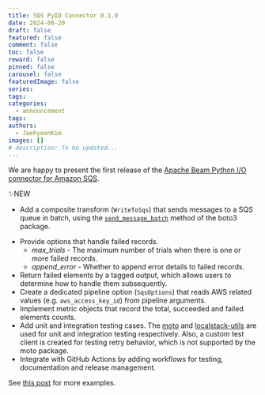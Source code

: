```yaml
---
title: SQS PyIO Connector 0.1.0
date: 2024-08-20
draft: false
featured: false
comment: false
toc: false
reward: false
pinned: false
carousel: false
featuredImage: false
series:
tags:
categories:
  - announcement
tags: 
authors:
  - JaehyeonKim
images: []
# description: To be updated...
---
```


We are happy to present the first release of the [Apache Beam Python I/O connector for Amazon SQS](https://github.com/beam-pyio/sqs_pyio).

✨NEW

- Add a composite transform (`WriteToSqs`) that sends messages to a SQS queue in batch, using the [`send_message_batch`](https://boto3.amazonaws.com/v1/documentation/api/latest/reference/services/sqs/client/send_message_batch.html) method of the boto3 package.


<!--more-->

- Provide options that handle failed records.
  - _max_trials_ - The maximum number of trials when there is one or more failed records.
  - _append_error_ - Whether to append error details to failed records.
- Return failed elements by a tagged output, which allows users to determine how to handle them subsequently.
- Create a dedicated pipeline option (`SqsOptions`) that reads AWS related values (e.g. `aws_access_key_id`) from pipeline arguments.
- Implement metric objects that record the total, succeeded and failed elements counts.
- Add unit and integration testing cases. The [moto](https://github.com/getmoto/moto) and [localstack-utils](https://docs.localstack.cloud/user-guide/tools/testing-utils/) are used for unit and integration testing respectively. Also, a custom test client is created for testing retry behavior, which is not supported by the moto package.
- Integrate with GitHub Actions by adding workflows for testing, documentation and release management.

See [this post](/blog/2024/sqs-pyio-intro/) for more examples.
